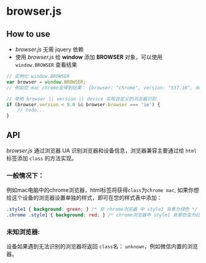 # **browser.js**

## How to use

- _browser.js_ 无需 jquery 依赖
- 使用 _browser.js_ 给 **window** 添加 **BROWSER** 对象，可以使用 `window.BROWSER` 查看结果

```javascript
// 实例化 window.BROWSER
var browser = window.BROWSER;
// 例如在 mac chrome会得到结果： {browser: "chrome", version: "537.36", device: "mac"}

// 使用 browser || version || device 实现自定义的浏览器识别
if (browser.version < 9.0 && browser.browser === 'ie') {
    // todo...
}
```

## API

_browser.js_ 通过浏览器 UA 识别浏览器和设备信息，浏览器兼容主要通过给 `html` 标签添加 `class` 的方法实现。

### 一般情况下：

例如mac电脑中的chrome浏览器，html标签将获得`class`为`chrome mac`, 如果你想给这个设备的浏览器设置单独的样式，即可在您的样式表中添加：

```css
.style1 { background: green; } /* 非 chrome浏览器 中 style1 背景为绿色 */
.chrome .style1 { background: red; } /* chrome浏览器中 style1 背景色变为红色 */
```

### 未知浏览器:

设备如果遇到无法识别的浏览器将返回 `class`名： `unknown`，例如微信内置的浏览器。
